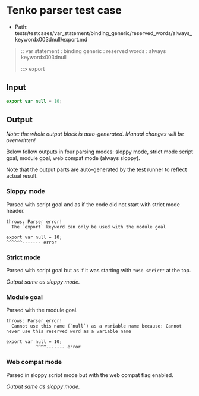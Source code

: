 # Tenko parser test case

- Path: tests/testcases/var_statement/binding_generic/reserved_words/always_keywordx003dnull/export.md

> :: var statement : binding generic : reserved words : always keywordx003dnull
>
> ::> export

## Input

`````js
export var null = 10;
`````

## Output

_Note: the whole output block is auto-generated. Manual changes will be overwritten!_

Below follow outputs in four parsing modes: sloppy mode, strict mode script goal, module goal, web compat mode (always sloppy).

Note that the output parts are auto-generated by the test runner to reflect actual result.

### Sloppy mode

Parsed with script goal and as if the code did not start with strict mode header.

`````
throws: Parser error!
  The `export` keyword can only be used with the module goal

export var null = 10;
^^^^^^------- error
`````

### Strict mode

Parsed with script goal but as if it was starting with `"use strict"` at the top.

_Output same as sloppy mode._

### Module goal

Parsed with the module goal.

`````
throws: Parser error!
  Cannot use this name (`null`) as a variable name because: Cannot never use this reserved word as a variable name

export var null = 10;
           ^^^^------- error
`````


### Web compat mode

Parsed in sloppy script mode but with the web compat flag enabled.

_Output same as sloppy mode._
